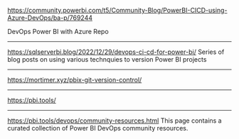 https://community.powerbi.com/t5/Community-Blog/PowerBI-CICD-using-Azure-DevOps/ba-p/769244

DevOps Power BI with Azure Repo

---
https://sqlserverbi.blog/2022/12/29/devops-ci-cd-for-power-bi/
Series of blog posts on using various technquies to version Power BI projects

---
https://mortimer.xyz/pbix-git-version-control/

---
https://pbi.tools/

---
https://pbi.tools/devops/community-resources.html
This page contains a curated collection of Power BI DevOps community resources.